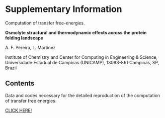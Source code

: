 
# Supplementary Information

Computation of transfer free-energies.

**Osmolyte structural and thermodynamic effects across the protein folding landscape**

A. F. Pereira, L. Martínez

Institute of Chemistry and Center for Computing in Engineering & Science, Universidade Estadual de Campinas (UNICAMP), 13083-861 Campinas, SP, Brazil

## Contents

Data and codes necessary for the detailed reproduction of the computation of transfer free energies.

[CLICK HERE!](https://m3g.github.io/PereiraMartinez2025.jl/)

